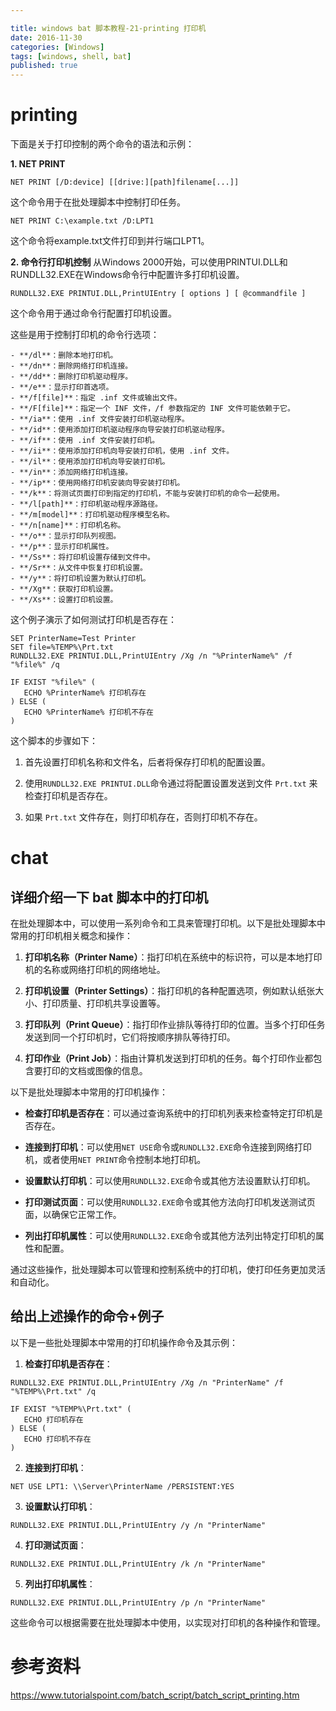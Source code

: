 ```yaml
---

title: windows bat 脚本教程-21-printing 打印机
date: 2016-11-30
categories: [Windows]
tags: [windows, shell, bat]
published: true
---
```


# printing

下面是关于打印控制的两个命令的语法和示例：

**1. NET PRINT**
```batch
NET PRINT [/D:device] [[drive:][path]filename[...]]
```
这个命令用于在批处理脚本中控制打印任务。
```batch
NET PRINT C:\example.txt /D:LPT1
```
这个命令将example.txt文件打印到并行端口LPT1。

**2. 命令行打印机控制**
从Windows 2000开始，可以使用PRINTUI.DLL和RUNDLL32.EXE在Windows命令行中配置许多打印机设置。

```batch
RUNDLL32.EXE PRINTUI.DLL,PrintUIEntry [ options ] [ @commandfile ]
```
这个命令用于通过命令行配置打印机设置。

这些是用于控制打印机的命令行选项：

```
- **/dl**：删除本地打印机。
- **/dn**：删除网络打印机连接。
- **/dd**：删除打印机驱动程序。
- **/e**：显示打印首选项。
- **/f[file]**：指定 .inf 文件或输出文件。
- **/F[file]**：指定一个 INF 文件，/f 参数指定的 INF 文件可能依赖于它。
- **/ia**：使用 .inf 文件安装打印机驱动程序。
- **/id**：使用添加打印机驱动程序向导安装打印机驱动程序。
- **/if**：使用 .inf 文件安装打印机。
- **/ii**：使用添加打印机向导安装打印机，使用 .inf 文件。
- **/il**：使用添加打印机向导安装打印机。
- **/in**：添加网络打印机连接。
- **/ip**：使用网络打印机安装向导安装打印机。
- **/k**：将测试页面打印到指定的打印机，不能与安装打印机的命令一起使用。
- **/l[path]**：打印机驱动程序源路径。
- **/m[model]**：打印机驱动程序模型名称。
- **/n[name]**：打印机名称。
- **/o**：显示打印队列视图。
- **/p**：显示打印机属性。
- **/Ss**：将打印机设置存储到文件中。
- **/Sr**：从文件中恢复打印机设置。
- **/y**：将打印机设置为默认打印机。
- **/Xg**：获取打印机设置。
- **/Xs**：设置打印机设置。
```

这个例子演示了如何测试打印机是否存在：

```batch
SET PrinterName=Test Printer
SET file=%TEMP%\Prt.txt
RUNDLL32.EXE PRINTUI.DLL,PrintUIEntry /Xg /n "%PrinterName%" /f "%file%" /q

IF EXIST "%file%" (
   ECHO %PrinterName% 打印机存在
) ELSE (
   ECHO %PrinterName% 打印机不存在
)
```

这个脚本的步骤如下：

1. 首先设置打印机名称和文件名，后者将保存打印机的配置设置。

2. 使用`RUNDLL32.EXE PRINTUI.DLL`命令通过将配置设置发送到文件 `Prt.txt` 来检查打印机是否存在。

3. 如果 `Prt.txt` 文件存在，则打印机存在，否则打印机不存在。

# chat

## 详细介绍一下 bat 脚本中的打印机

在批处理脚本中，可以使用一系列命令和工具来管理打印机。以下是批处理脚本中常用的打印机相关概念和操作：

1. **打印机名称（Printer Name）**：指打印机在系统中的标识符，可以是本地打印机的名称或网络打印机的网络地址。

2. **打印机设置（Printer Settings）**：指打印机的各种配置选项，例如默认纸张大小、打印质量、打印机共享设置等。

3. **打印队列（Print Queue）**：指打印作业排队等待打印的位置。当多个打印任务发送到同一个打印机时，它们将按顺序排队等待打印。

4. **打印作业（Print Job）**：指由计算机发送到打印机的任务。每个打印作业都包含要打印的文档或图像的信息。

以下是批处理脚本中常用的打印机操作：

- **检查打印机是否存在**：可以通过查询系统中的打印机列表来检查特定打印机是否存在。

- **连接到打印机**：可以使用`NET USE`命令或`RUNDLL32.EXE`命令连接到网络打印机，或者使用`NET PRINT`命令控制本地打印机。

- **设置默认打印机**：可以使用`RUNDLL32.EXE`命令或其他方法设置默认打印机。

- **打印测试页面**：可以使用`RUNDLL32.EXE`命令或其他方法向打印机发送测试页面，以确保它正常工作。

- **列出打印机属性**：可以使用`RUNDLL32.EXE`命令或其他方法列出特定打印机的属性和配置。

通过这些操作，批处理脚本可以管理和控制系统中的打印机，使打印任务更加灵活和自动化。

## 给出上述操作的命令+例子

以下是一些批处理脚本中常用的打印机操作命令及其示例：

1. **检查打印机是否存在**：
```batch
RUNDLL32.EXE PRINTUI.DLL,PrintUIEntry /Xg /n "PrinterName" /f "%TEMP%\Prt.txt" /q

IF EXIST "%TEMP%\Prt.txt" (
   ECHO 打印机存在
) ELSE (
   ECHO 打印机不存在
)
```

2. **连接到打印机**：
```batch
NET USE LPT1: \\Server\PrinterName /PERSISTENT:YES
```

3. **设置默认打印机**：
```batch
RUNDLL32.EXE PRINTUI.DLL,PrintUIEntry /y /n "PrinterName"
```

4. **打印测试页面**：
```batch
RUNDLL32.EXE PRINTUI.DLL,PrintUIEntry /k /n "PrinterName"
```

5. **列出打印机属性**：
```batch
RUNDLL32.EXE PRINTUI.DLL,PrintUIEntry /p /n "PrinterName"
``` 

这些命令可以根据需要在批处理脚本中使用，以实现对打印机的各种操作和管理。

# 参考资料

https://www.tutorialspoint.com/batch_script/batch_script_printing.htm

